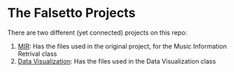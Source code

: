 # The Falsetto Projects

There are two different (yet connected) projects on this repo:
1. [MIR](MIR): Has the files used in the original project, for the Music Information Retrival class
2. [Data Visualization](Data_Vis): Has the files used in the Data Visualization class
